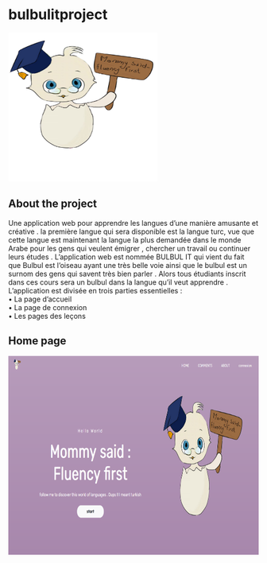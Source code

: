 # bulbulitproject
<img src="assets/bulbullogo.png" alt="Alt text" title="Optional title" height="300" width="300">

## About the project
Une application web pour apprendre les langues d’une manière amusante et créative . la première langue qui sera disponible est la langue turc, vue que cette langue est maintenant la langue la plus demandée dans le monde Arabe pour les gens qui veulent émigrer , chercher un travail ou continuer leurs études .
L’application web est nommée BULBUL IT qui vient du fait que Bulbul est l’oiseau ayant une très belle voie ainsi que le bulbul est un surnom des gens qui savent très bien parler . Alors tous étudiants inscrit dans ces cours sera un bulbul dans la langue qu’il veut apprendre .
<br>L’application est divisée en trois parties essentielles :
<br>•	La page d’accueil 
<br>•	La page de connexion 
<br>•	Les pages des leçons 
## Home page
<img src="assets/partie1.png" alt="Alt text" title="Optional title" height="400" width="800">

